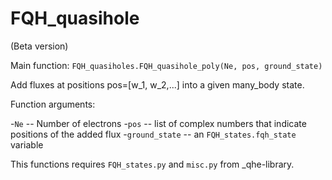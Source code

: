 # FQH_quasihole
(Beta version)

Main function: `FQH_quasiholes.FQH_quasihole_poly(Ne, pos, ground_state)`

Add fluxes at positions pos=[w_1, w_2,...] into a given many_body state.

Function arguments:

-`Ne` -- Number of electrons
-`pos` -- list of complex numbers that indicate positions of the added flux 
-`ground_state` -- an `FQH_states.fqh_state` variable

This functions requires `FQH_states.py` and `misc.py` from _qhe-library.


